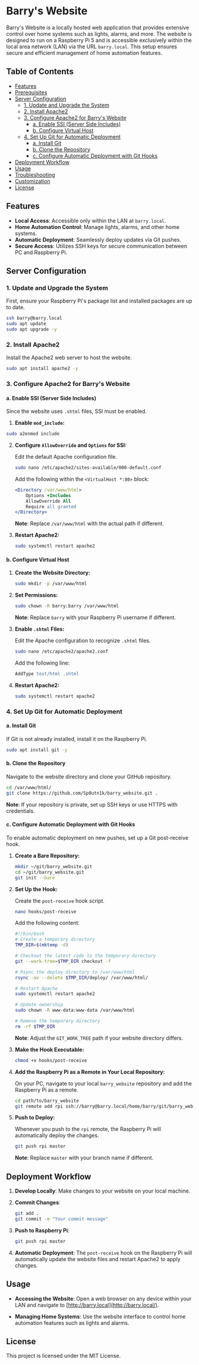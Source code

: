 # Barry's Website

Barry's Website is a locally hosted web application that provides extensive control over home systems such as lights, alarms, and more. The website is designed to run on a Raspberry Pi 5 and is accessible exclusively within the local area network (LAN) via the URL `barry.local`. This setup ensures secure and efficient management of home automation features.

## Table of Contents

- [Features](#features)
- [Prerequisites](#prerequisites)
- [Server Configuration](#server-configuration)
  - [1. Update and Upgrade the System](#1-update-and-upgrade-the-system)
  - [2. Install Apache2](#2-install-apache2)
  - [3. Configure Apache2 for Barry's Website](#3-configure-apache2-for-barrys-website)
    - [a. Enable SSI (Server Side Includes)](#a-enable-ssi-server-side-includes)
    - [b. Configure Virtual Host](#b-configure-virtual-host)
  - [4. Set Up Git for Automatic Deployment](#4-set-up-git-for-automatic-deployment)
    - [a. Install Git](#a-install-git)
    - [b. Clone the Repository](#b-clone-the-repository)
    - [c. Configure Automatic Deployment with Git Hooks](#c-configure-automatic-deployment-with-git-hooks)
- [Deployment Workflow](#deployment-workflow)
- [Usage](#usage)
- [Troubleshooting](#troubleshooting)
- [Customization](#customization)
- [License](#license)

## Features

- **Local Access**: Accessible only within the LAN at `barry.local`.
- **Home Automation Control**: Manage lights, alarms, and other home systems.
- **Automatic Deployment**: Seamlessly deploy updates via Git pushes.
- **Secure Access**: Utilizes SSH keys for secure communication between PC and Raspberry Pi.

## Server Configuration

### 1. Update and Upgrade the System

First, ensure your Raspberry Pi's package list and installed packages are up to date.

```bash
ssh barry@barry.local
sudo apt update
sudo apt upgrade -y
```

### 2. Install Apache2

Install the Apache2 web server to host the website.

```bash
sudo apt install apache2 -y
```

### 3. Configure Apache2 for Barry's Website

#### a. Enable SSI (Server Side Includes)

Since the website uses `.shtml` files, SSI must be enabled.

1.  **Enable `mod_include`:**
 ```bash
 sudo a2enmod include
```

2.  **Configure `AllowOverride` and `Options` for SSI:**
    
    Edit the default Apache configuration file.
    
    ```bash
    sudo nano /etc/apache2/sites-available/000-default.conf
    ```
    
    Add the following within the `<VirtualHost *:80>` block:
    
    ```apache
    <Directory /var/www/html>
        Options +Includes
        AllowOverride All
        Require all granted
    </Directory>
    ```
    
    **Note**: Replace `/var/www/html` with the actual path if different.
    
3.  **Restart Apache2:**
    
    ```bash
    sudo systemctl restart apache2
    ```

#### b. Configure Virtual Host

1.  **Create the Website Directory:**
    
    ```bash
    sudo mkdir -p /var/www/html
    ```
    
2.  **Set Permissions:**
    
    ```bash
    sudo chown -R barry:barry /var/www/html
    ```
    
    **Note**: Replace `barry` with your Raspberry Pi username if different.
    
3.  **Enable `.shtml` Files:**
    
    Edit the Apache configuration to recognize `.shtml` files.
    
    ```bash
    sudo nano /etc/apache2/apache2.conf
    ```
    
    Add the following line:
    
    ```apache
    AddType text/html .shtml
    ```
    
4.  **Restart Apache2:**
    
    ```bash
    sudo systemctl restart apache2
    ```
    

### 4. Set Up Git for Automatic Deployment

#### a. Install Git

If Git is not already installed, install it on the Raspberry Pi.

```bash
sudo apt install git -y
```

#### b. Clone the Repository

Navigate to the website directory and clone your GitHub repository.

```bash
cd /var/www/html/
git clone https://github.com/Sp0utn1k/barry_website.git .
```

**Note**: If your repository is private, set up SSH keys or use HTTPS with credentials.

#### c. Configure Automatic Deployment with Git Hooks

To enable automatic deployment on new pushes, set up a Git post-receive hook.

1.  **Create a Bare Repository:**
    
    ```bash
    mkdir ~/git/barry_website.git
    cd ~/git/barry_website.git
    git init --bare
    ```
    
2.  **Set Up the Hook:**
    
    Create the `post-receive` hook script.
    
    ```bash
    nano hooks/post-receive
    ```
    
    Add the following content:
    
    ```bash
    #!/bin/bash
    # Create a temporary directory
    TMP_DIR=$(mktemp -d)
    
    # Checkout the latest code to the temporary directory
    git --work-tree=$TMP_DIR checkout -f
    
    # Rsync the deploy directory to /var/www/html
    rsync -av --delete $TMP_DIR/deploy/ /var/www/html/
    
    # Restart Apache
    sudo systemctl restart apache2
    
    # Update ownership
    sudo chown -R www-data:www-data /var/www/html
    
    # Remove the temporary directory
    rm -rf $TMP_DIR
    ```
    
    **Note**: Adjust the `GIT_WORK_TREE` path if your website directory differs.
    
3.  **Make the Hook Executable:**
    
    ```bash
    chmod +x hooks/post-receive
    ```
    
4.  **Add the Raspberry Pi as a Remote in Your Local Repository:**
    
    On your PC, navigate to your local `barry_website` repository and add the Raspberry Pi as a remote.
    
    ```bash
    cd path/to/barry_website
    git remote add rpi ssh://barry@barry.local/home/barry/git/barry_website.git
    ```
    
5.  **Push to Deploy:**
    
    Whenever you push to the `rpi` remote, the Raspberry Pi will automatically deploy the changes.

    ```bash
    git push rpi master
    ```
    
    **Note**: Replace `master` with your branch name if different.
    

## Deployment Workflow

1.  **Develop Locally**: Make changes to your website on your local machine.
    
2.  **Commit Changes**:
    
    ```bash
    git add .
    git commit -m "Your commit message"
    ```
    
3.  **Push to Raspberry Pi**:

    ```bash
    git push rpi master
    ```

4.  **Automatic Deployment**: The `post-receive` hook on the Raspberry Pi will automatically update the website files and restart Apache2 to apply changes.
    

## Usage

-   **Accessing the Website**: Open a web browser on any device within your LAN and navigate to [http://barry.local](http://barry.local/).
    
-   **Managing Home Systems**: Use the website interface to control home automation features such as lights and alarms.
    
    

## License

This project is licensed under the MIT License.
